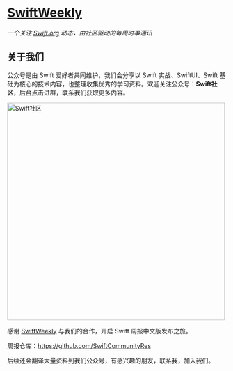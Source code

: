 # [SwiftWeekly]()

*一个关注 [Swift.org](https://swift.org) 动态，由社区驱动的每周时事通讯*

## 关于我们

公众号是由 Swift 爱好者共同维护，我们会分享以 Swift 实战、SwiftUI、Swift 基础为核心的技术内容，也整理收集优秀的学习资料。欢迎关注公众号：**Swift社区**，后台点击进群，联系我们获取更多内容。

<img width="500" alt="Swift社区" src="https://user-images.githubusercontent.com/24238160/132703149-34121c6c-fd18-491c-a697-58a0fabf3060.png">


感谢 [SwiftWeekly](https://github.com/SwiftWeekly/swiftweekly.github.io) 与我们的合作，开启 Swift 周报中文版发布之旅。

周报仓库：https://github.com/SwiftCommunityRes

后续还会翻译大量资料到我们公众号，有感兴趣的朋友，联系我，加入我们。
